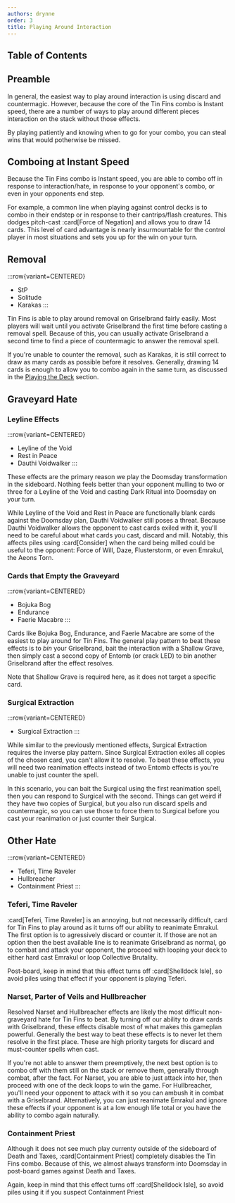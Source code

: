 ```yaml
---
authors: drynne
order: 3
title: Playing Around Interaction
---
```


## Table of Contents

## Preamble

In general, the easiest way to play around interaction is using discard and countermagic. However, because the core of the Tin Fins combo is Instant speed, there are a number of ways to play around different pieces interaction on the stack without those effects.

By playing patiently and knowing when to go for your combo, you can steal wins that would potherwise be missed. 

## Comboing at Instant Speed

Because the Tin Fins combo is Instant speed, you are able to combo off in response to interaction/hate, in response to your opponent's combo, or even in your opponents end step. 

For example, a common line when playing against control decks is to combo in their endstep or in response to their cantrips/flash creatures. This dodges pitch-cast :card[Force of Negation] and allows you to draw 14 cards. This level of card advantage is nearly insurmountable for the control player in most situations and sets you up for the win on your turn.

## Removal

:::row{variant=CENTERED}
- StP
- Solitude
- Karakas
:::

Tin Fins is able to play around removal on Griselbrand fairly easily. Most players will wait until you activate Griselbrand the first time before casting a removal spell. Because of this, you can usually activate Griselbrand a second time to find a piece of countermagic to answer the removal spell. 

If you're unable to counter the removal, such as Karakas, it is still correct to draw as many cards as possible before it resolves. Generally, drawing 14 cards is enough to allow you to combo again in the same turn, as discussed in the [Playing the Deck](/markdown/chapters/entombsday/playing-the-deck) section.

## Graveyard Hate

### Leyline Effects

:::row{variant=CENTERED}
- Leyline of the Void
- Rest in Peace
- Dauthi Voidwalker
:::

These effects are the primary reason we play the Doomsday transformation in the sideboard. Nothing feels better than your opponent mulling to two or three for a Leyline of the Void and casting Dark Ritual into Doomsday on your turn.

While Leyline of the Void and Rest in Peace are functionally blank cards against the Doomsday plan, Dauthi Voidwalker still poses a threat. Because Dauthi Voidwalker allows the opponent to cast cards exiled with it, you'll need to be careful about what cards you cast, discard and mill. Notably, this affects piles using :card[Consider] when the card being milled could be useful to the opponent: Force of Will, Daze, Flusterstorm, or even Emrakul, the Aeons Torn.

### Cards that Empty the Graveyard

:::row{variant=CENTERED}
- Bojuka Bog
- Endurance
- Faerie Macabre
:::

Cards like Bojuka Bog, Endurance, and Faerie Macabre are some of the easiest to play around for Tin Fins. The general play pattern to beat these effects is to *bin* your Griselbrand, bait the interaction with a Shallow Grave, then simply cast a second copy of Entomb (or crack LED) to bin another Griselbrand after the effect resolves. 

Note that Shallow Grave is required here, as it does not target a specific card.

### Surgical Extraction

:::row{variant=CENTERED}
- Surgical Extraction
:::

While similar to the previously mentioned effects, Surgical Extraction requires the inverse play pattern. Since Surgical Extraction exiles all copies of the chosen card, you can't allow it to resolve. To beat these effects, you will need two reanimation effects instead of two Entomb effects is you're unable to just counter the spell.

In this scenario, you can bait the Surgical using the first reanimation spell, then you can respond to Surgical with the second. Things can get weird if they have two copies of Surgical, but you also run discard spells and countermagic, so you can use those to force them to Surgical before you cast your reanimation or just counter their Surgical.

## Other Hate

:::row{variant=CENTERED}
- Teferi, Time Raveler
- Hullbreacher
- Containment Priest
:::

### Teferi, Time Raveler

:card[Teferi, Time Raveler] is an annoying, but not necessarily difficult, card for Tin Fins to play around as it turns off our ability to reanimate Emrakul. The first option is to agressively discard or counter it. If those are not an option then the best available line is to reanimate Griselbrand as normal, go to combat and attack your opponent, the proceed with looping your deck to either hard cast Emrakul or loop Collective Brutality.

Post-board, keep in mind that this effect turns off :card[Shelldock Isle], so avoid piles using that effect if your opponent is playing Teferi.

### Narset, Parter of Veils and Hullbreacher

Resolved Narset and Hullbreacher effects are likely the most difficult non-graveyard hate for Tin Fins to beat. By turning off our ability to draw cards with Griselbrand, these effects disable most of what makes this gameplan powerful. Generally the best way to beat these effects is to never let them resolve in the first place. These are high priority targets for discard and must-counter spells when cast. 

If you're not able to answer them preemptively, the next best option is to combo off with them still on the stack or remove them, generally through combat, after the fact. For Narset, you are able to just attack into her, then proceed with one of the deck loops to win the game. For Hullbreacher, you'll need your opponent to attack with it so you can ambush it in combat with a Griselbrand. Alternatively, you can just reanimate Emrakul and ignore these effects if your opponent is at a low enough life total or you have the ability to combo again naturally.

### Containment Priest

Although it does not see much play currenty outside of the sideboard of Death and Taxes, :card[Containment Priest] completely disables the Tin Fins combo. Because of this, we almost always transform into Doomsday in post-board games against Death and Taxes. 

Again, keep in mind that this effect turns off :card[Shelldock Isle], so avoid piles using it if you suspect Containment Priest